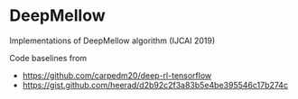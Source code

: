 # DeepMellow

Implementations of DeepMellow algorithm (IJCAI 2019) 

Code baselines from 
- https://github.com/carpedm20/deep-rl-tensorflow
- https://gist.github.com/heerad/d2b92c2f3a83b5e4be395546c17b274c

